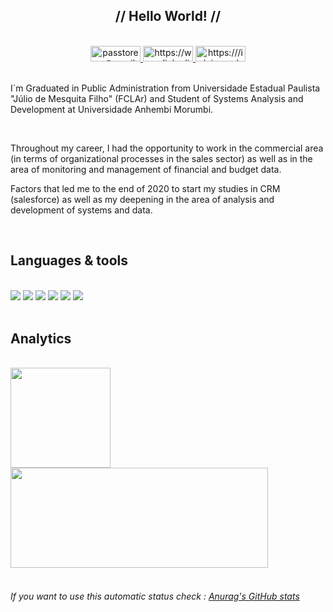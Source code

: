 <div align="center">
<h2 style="font-weight:bold"> // Hello World! // </h2>

<br>
<!--YOU ARE ✨ _s.p.e.c.i.a.l._ ✨ repository because its `README.md` (this file) appears on your GitHub profile.
-->

<a href="#passtoreg@gmail.com">
   <img width ="80" height="25" src="https://img.shields.io/badge/Gmail-D14836?style=for-the-badge&logo=gmail&logoColor=white"  alt="passtoregg@gmail.com"/>
</a>

<a href="https://www.linkedin.com/in/giancarlo-pastore-029853169/">
   <img width ="80" height="25" src="https://img.shields.io/badge/LinkedIn-0077B5?style=for-the-badge&logo=linkedin&logoColor=white" alt="https://www.linkedin.com/in/giancarlo-pastore-029853169/">
</a>   

<a href="https://trailblazer.me/id/gpastore5">
   <img width ="80" height="25" src="https://img.shields.io/badge/Trailhead-0077B5?style=for-the-badge&logo=Trailhead&logoColor=white" alt="https:///in/giancarlo-pastore-029853169/">
   </a>
</div>
<br/>

<p>

I´m Graduated in Public Administration from Universidade Estadual Paulista "Júlio de Mesquita Filho" (FCLAr) and Student of Systems Analysis and Development at Universidade Anhembi Morumbi.
</p>
<br>
<p>
Throughout my career, I had the opportunity to work in the commercial area (in terms of organizational processes in the sales sector) as well as in the area of ​​monitoring and management of financial and budget data.

Factors that led me to the end of 2020 to start my studies in CRM (salesforce) as well as my deepening in the area of ​​analysis and development of systems and data.
</p>
<br/>

<div>

<h2 style="font-weight:bold"> Languages & tools </h2>
<br/>

<img src="https://img.shields.io/badge/HTML5-E34F26?style=for-the-badge&logo=html5&logoColor=white"/>

<img  src="https://img.shields.io/badge/CSS3-1572B6?style=for-the-badge&logo=css3&logoColor=white"/>

<img src="https://img.shields.io/badge/JavaScript-323330?style=for-the-badge&logo=javascript&logoColor=F7DF1E"/>

<img src="https://img.shields.io/badge/Python-FFD43B?style=for-the-badge&logo=python&logoColor=darkgreen"/>

<img src="https://img.shields.io/badge/Visual_Studio_Code-0078D4?style=for-the-badge&logo=visual%20studio%20code&logoColor=white">

<img  src="https://img.shields.io/badge/Salesforce-00A1E0?style=for-the-badge&logo=Salesforce&logoColor=white"/>

</div>
<br/>



<h2 style="font-weight:bold"> Analytics </h2>
<br/>

   <a href="https://github.com/Pastoregg">

   <img height="160em" src="https://github-readme-stats-lime-nine.vercel.app/api?username=Pastoregg&show_icons=true&theme=dracula " />

   <img  height="160em" width ="412" src="https://github-readme-stats.vercel.app/api/top-langs/?username=Pastoregg&layout=compact&&theme=dracula " />
   
   </a>

<br/>
<br/>
<h6>
    If you want to use this automatic status check : <a href="https://github.com/anuraghazra/github-readme-stats">
     Anurag's GitHub stats </a>
</h6>
